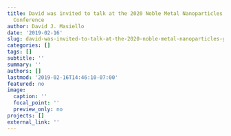 ```yaml
---
title: David was invited to talk at the 2020 Noble Metal Nanoparticles Gordon Research
  Conference
author: David J. Masiello
date: '2019-02-16'
slug: david-was-invited-to-talk-at-the-2020-noble-metal-nanoparticles-gordon-research-conference
categories: []
tags: []
subtitle: ''
summary: ''
authors: []
lastmod: '2019-02-16T14:46:10-07:00'
featured: no
image:
  caption: ''
  focal_point: ''
  preview_only: no
projects: []
external_link: ''
---
```

